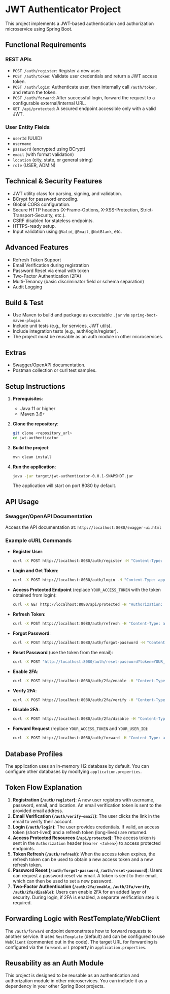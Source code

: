 # JWT Authenticator Project

This project implements a JWT-based authentication and authorization microservice using Spring Boot.

## Functional Requirements

### REST APIs

*   `POST /auth/register`: Register a new user.
*   `POST /auth/token`: Validate user credentials and return a JWT access token.
*   `POST /auth/login`: Authenticate user, then internally call `/auth/token`, and return the token.
*   `POST /auth/forward`: After successful login, forward the request to a configurable external/internal URL.
*   `GET /api/protected`: A secured endpoint accessible only with a valid JWT.

### User Entity Fields

*   `userId` (UUID)
*   `username`
*   `password` (encrypted using BCrypt)
*   `email` (with format validation)
*   `location` (city, state, or general string)
*   `role` (USER, ADMIN)

## Technical & Security Features

*   JWT utility class for parsing, signing, and validation.
*   BCrypt for password encoding.
*   Global CORS configuration.
*   Secure HTTP headers (X-Frame-Options, X-XSS-Protection, Strict-Transport-Security, etc.).
*   CSRF disabled for stateless endpoints.
*   HTTPS-ready setup.
*   Input validation using `@Valid`, `@Email`, `@NotBlank`, etc.

## Advanced Features

*   Refresh Token Support
*   Email Verification during registration
*   Password Reset via email with token
*   Two-Factor Authentication (2FA)
*   Multi-Tenancy (basic discriminator field or schema separation)
*   Audit Logging

## Build & Test

*   Use Maven to build and package as executable `.jar` via `spring-boot-maven-plugin`.
*   Include unit tests (e.g., for services, JWT utils).
*   Include integration tests (e.g., auth/login/register).
*   The project must be reusable as an auth module in other microservices.

## Extras

*   Swagger/OpenAPI documentation.
*   Postman collection or curl test samples.

## Setup Instructions

1.  **Prerequisites**:
    *   Java 11 or higher
    *   Maven 3.6+

2.  **Clone the repository**:
    ```bash
    git clone <repository_url>
    cd jwt-authenticator
    ```

3.  **Build the project**:
    ```bash
    mvn clean install
    ```

4.  **Run the application**:
    ```bash
    java -jar target/jwt-authenticator-0.0.1-SNAPSHOT.jar
    ```
    The application will start on port 8080 by default.

## API Usage

### Swagger/OpenAPI Documentation

Access the API documentation at: `http://localhost:8080/swagger-ui.html`

### Example cURL Commands

*   **Register User**:
    ```bash
    curl -X POST http://localhost:8080/auth/register -H "Content-Type: application/json" -d '{"username": "testuser", "password": "password", "email": "test@example.com", "location": "New York"}'
    ```

*   **Login and Get Token**:
    ```bash
    curl -X POST http://localhost:8080/auth/login -H "Content-Type: application/json" -d '{"username": "testuser", "password": "password"}'
    ```

*   **Access Protected Endpoint** (replace `YOUR_ACCESS_TOKEN` with the token obtained from login):
    ```bash
    curl -X GET http://localhost:8080/api/protected -H "Authorization: Bearer YOUR_ACCESS_TOKEN"
    ```

*   **Refresh Token**:
    ```bash
    curl -X POST http://localhost:8080/auth/refresh -H "Content-Type: application/json" -d '{"refreshToken": "YOUR_REFRESH_TOKEN"}'
    ```

*   **Forgot Password**:
    ```bash
    curl -X POST http://localhost:8080/auth/forgot-password -H "Content-Type: application/json" -d '{"email": "test@example.com"}'
    ```

*   **Reset Password** (use the token from the email):
    ```bash
    curl -X POST "http://localhost:8080/auth/reset-password?token=YOUR_RESET_TOKEN" -H "Content-Type: application/json" -d '{"newPassword": "new_password"}'
    ```

*   **Enable 2FA**:
    ```bash
    curl -X POST http://localhost:8080/auth/2fa/enable -H "Content-Type: application/json" -d '{"username": "testuser"}'
    ```

*   **Verify 2FA**:
    ```bash
    curl -X POST http://localhost:8080/auth/2fa/verify -H "Content-Type: application/json" -d '{"username": "testuser", "code": "YOUR_2FA_CODE"}'
    ```

*   **Disable 2FA**:
    ```bash
    curl -X POST http://localhost:8080/auth/2fa/disable -H "Content-Type: application/json" -d '{"username": "testuser"}'
    ```

*   **Forward Request** (replace `YOUR_ACCESS_TOKEN` and `YOUR_USER_ID`):
    ```bash
    curl -X POST http://localhost:8080/auth/forward -H "Content-Type: application/json" -H "Authorization: Bearer YOUR_ACCESS_TOKEN" -H "userId: YOUR_USER_ID" -d '{"key": "value"}'
    ```

## Database Profiles

The application uses an in-memory H2 database by default. You can configure other databases by modifying `application.properties`.

## Token Flow Explanation

1.  **Registration (`/auth/register`)**: A new user registers with username, password, email, and location. An email verification token is sent to the provided email address.
2.  **Email Verification (`/auth/verify-email`)**: The user clicks the link in the email to verify their account.
3.  **Login (`/auth/login`)**: The user provides credentials. If valid, an access token (short-lived) and a refresh token (long-lived) are returned.
4.  **Access Protected Resources (`/api/protected`)**: The access token is sent in the `Authorization` header (`Bearer <token>`) to access protected endpoints.
5.  **Token Refresh (`/auth/refresh`)**: When the access token expires, the refresh token can be used to obtain a new access token and a new refresh token.
6.  **Password Reset (`/auth/forgot-password`, `/auth/reset-password`)**: Users can request a password reset via email. A token is sent to their email, which can then be used to set a new password.
7.  **Two-Factor Authentication (`/auth/2fa/enable`, `/auth/2fa/verify`, `/auth/2fa/disable`)**: Users can enable 2FA for an added layer of security. During login, if 2FA is enabled, a separate verification step is required.

## Forwarding Logic with RestTemplate/WebClient

The `/auth/forward` endpoint demonstrates how to forward requests to another service. It uses `RestTemplate` (default) and can be configured to use `WebClient` (commented out in the code). The target URL for forwarding is configured via the `forward.url` property in `application.properties`.

## Reusability as an Auth Module

This project is designed to be reusable as an authentication and authorization module in other microservices. You can include it as a dependency in your other Spring Boot projects.
